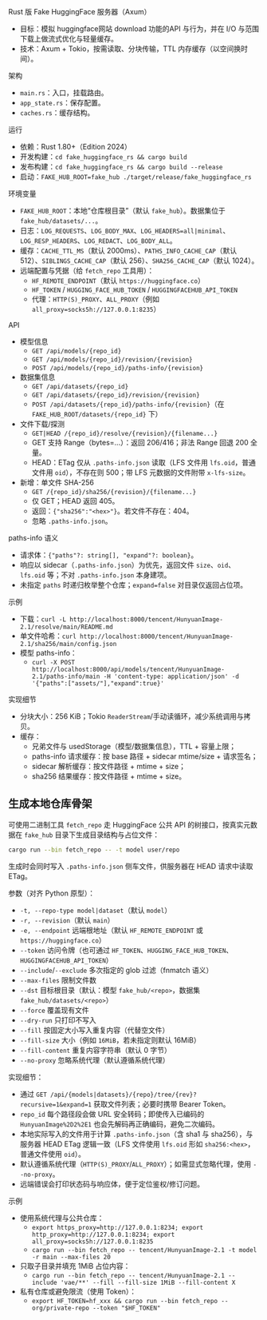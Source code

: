 Rust 版 Fake HuggingFace 服务器（Axum）

- 目标：模拟 huggingface网站 download 功能的API 与行为，并在 I/O 与范围下载上做流式优化与轻量缓存。
- 技术：Axum + Tokio，按需读取、分块传输，TTL 内存缓存（以空间换时间）。

架构
- `main.rs`：入口，挂载路由。
- `app_state.rs`：保存配置。
- `caches.rs`：缓存结构。

运行
- 依赖：Rust 1.80+（Edition 2024）
- 开发构建：`cd fake_huggingface_rs && cargo build`
- 发布构建：`cd fake_huggingface_rs && cargo build --release`
- 启动：`FAKE_HUB_ROOT=fake_hub ./target/release/fake_huggingface_rs`

环境变量
- `FAKE_HUB_ROOT`：本地“仓库根目录”（默认 `fake_hub`）。数据集位于 `fake_hub/datasets/...`。
- 日志：`LOG_REQUESTS`、`LOG_BODY_MAX`、`LOG_HEADERS=all|minimal`、`LOG_RESP_HEADERS`、`LOG_REDACT`、`LOG_BODY_ALL`。
- 缓存：`CACHE_TTL_MS`（默认 2000ms）、`PATHS_INFO_CACHE_CAP`（默认 512）、`SIBLINGS_CACHE_CAP`（默认 256）、`SHA256_CACHE_CAP`（默认 1024）。
- 远端配置与凭据（给 `fetch_repo` 工具用）：
  - `HF_REMOTE_ENDPOINT`（默认 `https://huggingface.co`）
  - `HF_TOKEN` / `HUGGING_FACE_HUB_TOKEN` / `HUGGINGFACEHUB_API_TOKEN`
  - 代理：`HTTP(S)_PROXY`、`ALL_PROXY`（例如 `all_proxy=socks5h://127.0.0.1:8235`）

API
- 模型信息
  - `GET /api/models/{repo_id}`
  - `GET /api/models/{repo_id}/revision/{revision}`
  - `POST /api/models/{repo_id}/paths-info/{revision}`
- 数据集信息
  - `GET /api/datasets/{repo_id}`
  - `GET /api/datasets/{repo_id}/revision/{revision}`
  - `POST /api/datasets/{repo_id}/paths-info/{revision}`（在 `FAKE_HUB_ROOT/datasets/{repo_id}` 下）
- 文件下载/探测
  - `GET|HEAD /{repo_id}/resolve/{revision}/{filename...}`
  - GET 支持 Range（bytes=...）：返回 206/416；非法 Range 回退 200 全量。
  - HEAD：ETag 仅从 `.paths-info.json` 读取（LFS 文件用 `lfs.oid`，普通文件用 `oid`），不存在则 500；带 LFS 元数据的文件附带 `x-lfs-size`。
- 新增：单文件 SHA-256
  - `GET /{repo_id}/sha256/{revision}/{filename...}`
  - 仅 GET；HEAD 返回 405。
  - 返回：`{"sha256":"<hex>"}`。若文件不存在：404。
  - 忽略 `.paths-info.json`。

paths-info 语义
- 请求体：`{"paths"?: string[], "expand"?: boolean}`。
- 响应以 sidecar（`.paths-info.json`）为优先，返回文件 `size`、`oid`、`lfs.oid` 等；不对 `.paths-info.json` 本身建项。
- 未指定 `paths` 时递归枚举整个仓库；`expand=false` 对目录仅返回占位项。

示例
- 下载：`curl -L http://localhost:8000/tencent/HunyuanImage-2.1/resolve/main/README.md`
- 单文件哈希：`curl http://localhost:8000/tencent/HunyuanImage-2.1/sha256/main/config.json`
- 模型 paths-info：
  - `curl -X POST http://localhost:8000/api/models/tencent/HunyuanImage-2.1/paths-info/main -H 'content-type: application/json' -d '{"paths":["assets/"],"expand":true}'`

实现细节
- 分块大小：256 KiB；Tokio `ReaderStream`/手动读循环，减少系统调用与拷贝。
- 缓存：
  - 兄弟文件与 usedStorage（模型/数据集信息），TTL + 容量上限；
  - paths-info 请求缓存：按 base 路径 + sidecar mtime/size + 请求签名；
  - sidecar 解析缓存：按文件路径 + mtime + size；
  - sha256 结果缓存：按文件路径 + mtime + size。

生成本地仓库骨架
------------------
可使用二进制工具 `fetch_repo` 走 HuggingFace 公共 API 的树接口，按真实元数据在 `fake_hub` 目录下生成目录结构与占位文件：

```bash
cargo run --bin fetch_repo -- -t model user/repo
```

生成时会同时写入 `.paths-info.json` 侧车文件，供服务器在 HEAD 请求中读取 ETag。

参数（对齐 Python 原型）：
- `-t, --repo-type model|dataset`（默认 `model`）
- `-r, --revision`（默认 `main`）
- `-e, --endpoint` 远端根地址（默认 `HF_REMOTE_ENDPOINT` 或 `https://huggingface.co`）
- `--token` 访问令牌（也可通过 `HF_TOKEN`、`HUGGING_FACE_HUB_TOKEN`、`HUGGINGFACEHUB_API_TOKEN`）
- `--include`/`--exclude` 多次指定的 glob 过滤（fnmatch 语义）
- `--max-files` 限制文件数
- `--dst` 目标根目录（默认：模型 `fake_hub/<repo>`，数据集 `fake_hub/datasets/<repo>`）
- `--force` 覆盖现有文件
- `--dry-run` 只打印不写入
- `--fill` 按固定大小写入重复内容（代替空文件）
- `--fill-size` 大小（例如 `16MiB`，若未指定则默认 16MiB）
- `--fill-content` 重复内容字符串（默认 0 字节）
- `--no-proxy` 忽略系统代理（默认遵循系统代理）

实现细节：
- 通过 `GET /api/{models|datasets}/{repo}/tree/{rev}?recursive=1&expand=1` 获取文件列表；必要时携带 Bearer Token。
- `repo_id` 每个路径段会做 URL 安全转码；即使传入已编码的 `HunyuanImage%2D2%2E1` 也会先解码再正确编码，避免二次编码。
- 本地实际写入的文件用于计算 `.paths-info.json`（含 sha1 与 sha256），与服务器 HEAD ETag 逻辑一致（LFS 文件使用 `lfs.oid` 形如 `sha256:<hex>`，普通文件使用 `oid`）。
- 默认遵循系统代理（`HTTP(S)_PROXY`/`ALL_PROXY`）；如需显式忽略代理，使用 `--no-proxy`。
- 远端错误会打印状态码与响应体，便于定位鉴权/修订问题。

示例
- 使用系统代理与公共仓库：
  - `export https_proxy=http://127.0.0.1:8234; export http_proxy=http://127.0.0.1:8234; export all_proxy=socks5h://127.0.0.1:8235`
  - `cargo run --bin fetch_repo -- tencent/HunyuanImage-2.1 -t model -r main --max-files 20`
- 只取子目录并填充 1MiB 占位内容：
  - `cargo run --bin fetch_repo -- tencent/HunyuanImage-2.1 --include 'vae/**' --fill --fill-size 1MiB --fill-content X`
- 私有仓库或避免限流（使用 Token）：
  - `export HF_TOKEN=hf_xxx && cargo run --bin fetch_repo -- org/private-repo --token "$HF_TOKEN"`
